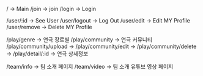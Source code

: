 / -> Main
/join -> join
/login -> Login

/user/:id -> See User
/user/logout -> Log Out
/user/edit -> Edit MY Profile
/user/remove -> Delete MY Profile

/play/genre -> 연극 장르별
/play/community -> 연극 커뮤니티
/play/community/upload ->
/play/community/edit -> 
/play/community/delete -> 
/play/detail/:id -> 연극 상세정보

/team/info -> 팀 소개 페이지
/team/video -> 팀 소개 유튜브 영상 페이지